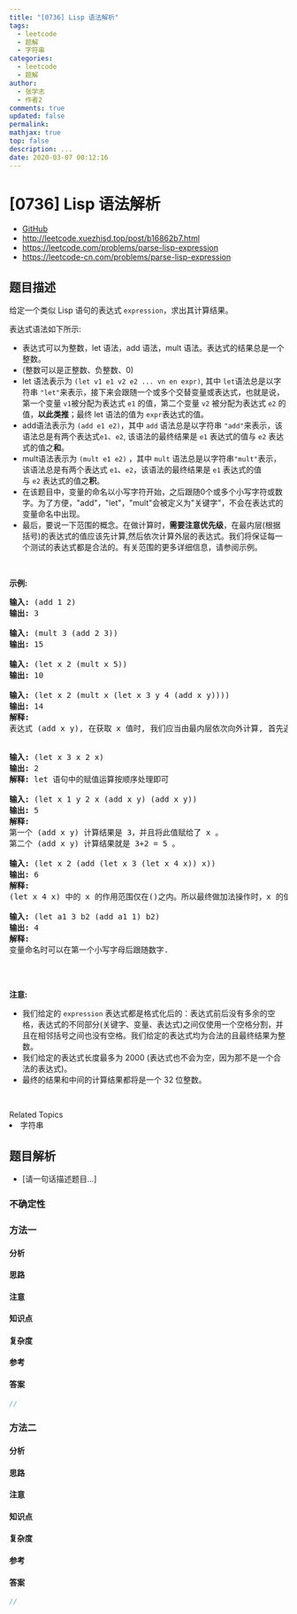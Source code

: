 ```yaml
---
title: "[0736] Lisp 语法解析"
tags:
  - leetcode
  - 题解
  - 字符串
categories:
  - leetcode
  - 题解
author:
  - 张学志
  - 作者2
comments: true
updated: false
permalink:
mathjax: true
top: false
description: ...
date: 2020-03-07 00:12:16
---
```



# [0736] Lisp 语法解析
* [GitHub](https://github.com/algoboy101/LeetCodeCrowdsource/tree/master/_posts/QA/%5B0736%5D%20Lisp%20%E8%AF%AD%E6%B3%95%E8%A7%A3%E6%9E%90.md)
* http://leetcode.xuezhisd.top/post/b16862b7.html
* https://leetcode.com/problems/parse-lisp-expression
* https://leetcode-cn.com/problems/parse-lisp-expression


## 题目描述

<p>给定一个类似 Lisp 语句的表达式 <code>expression</code>，求出其计算结果。</p>

<p>表达式语法如下所示:</p>

<ul>
	<li>表达式可以为整数，let 语法，add 语法，mult 语法。表达式的结果总是一个整数。</li>
	<li>(整数可以是正整数、负整数、0)</li>
	<li>let 语法表示为&nbsp;<code>(let v1 e1 v2 e2 ... vn en expr)</code>,&nbsp;其中&nbsp;<code>let</code>语法总是以字符串&nbsp;<code>&quot;let&quot;</code>来表示，接下来会跟随一个或多个交替变量或表达式，也就是说，第一个变量&nbsp;<code>v1</code>被分配为表达式&nbsp;<code>e1</code>&nbsp;的值，第二个变量&nbsp;<code>v2</code>&nbsp;被分配为表达式&nbsp;<code>e2</code>&nbsp;的值，<strong>以此类推</strong>；最终 let 语法的值为&nbsp;<code>expr</code>表达式的值。</li>
	<li>add语法表示为&nbsp;<code>(add e1 e2)</code>，其中&nbsp;<code>add</code>&nbsp;语法总是以字符串&nbsp;<code>&quot;add&quot;</code>来表示，该语法总是有两个表达式<code>e1</code><font color="#333333" face="Helvetica Neue, Helvetica, Arial, sans-serif"><span style="background-color:#ffffff; font-size:14px">、</span></font><code>e2</code>, 该语法的最终结果是&nbsp;<code>e1</code> 表达式的值与&nbsp;<code>e2</code>&nbsp;表达式的值之<strong>和</strong>。</li>
	<li>mult语法表示为&nbsp;<code>(mult e1 e2)</code>&nbsp;，其中&nbsp;<code>mult</code>&nbsp;语法总是以字符串<code>&quot;mult&quot;</code>表示， 该语法总是有两个表达式 <code>e1</code>、<code>e2</code>，该语法的最终结果是&nbsp;<code>e1</code> 表达式的值与&nbsp;<code>e2</code>&nbsp;表达式的值之<strong>积</strong>。</li>
	<li>在该题目中，变量的命名以小写字符开始，之后跟随0个或多个小写字符或数字。为了方便，&quot;add&quot;，&quot;let&quot;，&quot;mult&quot;会被定义为&quot;关键字&quot;，不会在表达式的变量命名中出现。</li>
	<li>最后，要说一下范围的概念。在做计算时，<strong>需要注意优先级</strong>，在最内层(根据括号)的表达式的值应该先计算,然后依次计算外层的表达式。我们将保证每一个测试的表达式都是合法的。有关范围的更多详细信息，请参阅示例。</li>
</ul>

<p>&nbsp;</p>

<p><strong>示例:</strong></p>

<pre>
<strong>输入:</strong> (add 1 2)
<strong>输出:</strong> 3

<strong>输入:</strong> (mult 3 (add 2 3))
<strong>输出:</strong> 15

<strong>输入:</strong> (let x 2 (mult x 5))
<strong>输出:</strong> 10

<strong>输入:</strong> (let x 2 (mult x (let x 3 y 4 (add x y))))
<strong>输出:</strong> 14
<strong>解释:</strong> 
表达式 (add x y), 在获取 x 值时, 我们应当由最内层依次向外计算, 首先遇到了 x=3, 所以此处的 x 值是 3.


<strong>输入:</strong> (let x 3 x 2 x)
<strong>输出:</strong> 2
<strong>解释:</strong> let 语句中的赋值运算按顺序处理即可

<strong>输入:</strong> (let x 1 y 2 x (add x y) (add x y))
<strong>输出:</strong> 5
<strong>解释:</strong> 
第一个 (add x y) 计算结果是 3，并且将此值赋给了 x 。
第二个 (add x y) 计算结果就是 3+2 = 5 。

<strong>输入:</strong> (let x 2 (add (let x 3 (let x 4 x)) x))
<strong>输出:</strong> 6
<strong>解释:</strong> 
(let x 4 x) 中的 x 的作用范围仅在()之内。所以最终做加法操作时，x 的值是 2 。

<strong>输入:</strong> (let a1 3 b2 (add a1 1) b2) 
<strong>输出: </strong>4
<strong>解释:</strong> 
变量命名时可以在第一个小写字母后跟随数字.

</pre>

<p>&nbsp;</p>

<p><strong>注意:</strong></p>

<ul>
	<li>我们给定的&nbsp;<code>expression</code>&nbsp;表达式都是格式化后的：表达式前后没有多余的空格，表达式的不同部分(关键字、变量、表达式)之间仅使用一个空格分割，并且在相邻括号之间也没有空格。我们给定的表达式均为合法的且最终结果为整数。</li>
	<li>我们给定的表达式长度最多为 2000&nbsp;(表达式也不会为空，因为那不是一个合法的表达式)。</li>
	<li>最终的结果和中间的计算结果都将是一个 32 位整数。</li>
</ul>

<p>&nbsp;</p>
<div><div>Related Topics</div><div><li>字符串</li></div></div>


## 题目解析
* [请一句话描述题目...]

### 不确定性


### 方法一

#### 分析

#### 思路

#### 注意

#### 知识点

#### 复杂度

#### 参考

#### 答案

```cpp
//
```


### 方法二

#### 分析

#### 思路

#### 注意

#### 知识点

#### 复杂度

#### 参考

#### 答案

```cpp
//
```


